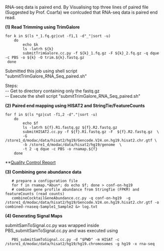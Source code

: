 
RNA-seq data is paired end. By Visualising top three lines of paired file (Suggested by Prof. Coarfa) we conlcuded that RNA-seq data is paired end read.

**(1) Read Trimming using TrimGalore**

    for k in $(ls *_1.fq.gz|cut -f1,1 -d"_"|sort -u) 
        do 
            echo $k 
            ls -latrh ${k}
            submitTrimGalore.cc.py -f ${k}_1.fq.gz -F ${k}_2.fq.gz -q dque -c PBS -o ${k} -O trim.${k}.fastq.gz
     done 

Submitted this job using shell script "submitTrimGalore_RNA_Seq_paired.sh" <br />

Steps:<br />
  -- Get to directory containing only the fastq.gz <br />
  -- Execute the shell script "submitTrimGalore_RNA_Seq_paired.sh" <br />

**(2) Paired end mapping using HISAT2 and StringTie/FeatureCounts**

    for f in $(ls *gz|cut -f1,2 -d"."|sort -u)
        do 
            echo $f
            ls -latrh ${f}.R1.fastq.gz ${f}.R2.fastq.gz
            submitHISAT2.cc.py -f ${f}.R1.fastq.gz -F  ${f}.R2.fastq.gz  \ 
            -G /store1_d/modac/data/hisat2/hg19/Gencode.V24.on.hg19.hisat2.chr.gtf \ 
            -b /store1_d/modac/data/hisat2/hg19/genome  \ 
            -t 2 -q dque -c PBS -o rnamap.${f}
        done
        
**[Quality Control Report](https://github.com/CoarfaBCM/Akhilesh_Projects/blob/master/DOCS/QC.txt)
     

**(3) Combining gene abundance data**

       # prepare a configuration file
       for f in rnamap.*Abun*; do echo $f; done > conf-on-hg19
       # combine gene profile abundance from StringTie (FPKM) and featureCounts (read counts)
       combineCocktailGeneAbundance.cc.py -q conf-on-hg19  -g /store1_d/modac/data/hisat2/hg19/Gencode.V24.on.hg19.hisat2.chr.gtf -o combined-rnaseq-Sample1_Sample2 &> log.txt

**(4) Generating Signal Maps**
   
   submitSamToSignal.cc.py was wrapped inside PBS_submitSamToSignal.cc.py and was executed using
       
       PBS_submitSamToSignal.cc.py -d "$PWD" -m HISAT -c /store1_d/modac/data/hisat2/hg19/hg19.chromosomes -g hg19 -x rna-seq
